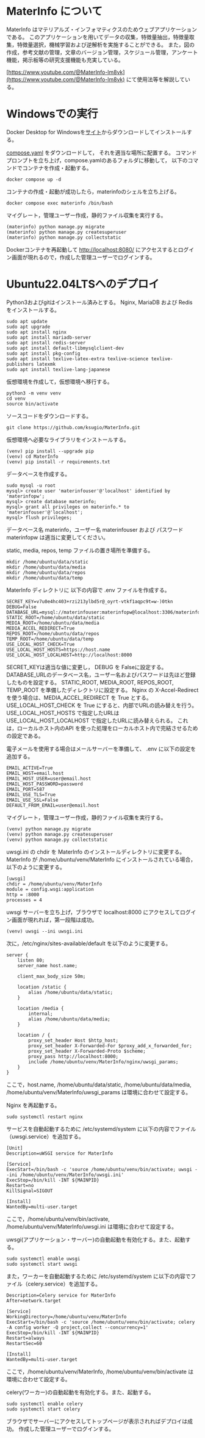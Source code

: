 # MaterInfo について
MaterInfo はマテリアルズ・インフォマティクスのためウェブアプリケーションである。
このアプリケーションを用いてデータの収集，特徴量抽出，特徴量取集，特徴量選択，機械学習および逆解析を実施することができる。
また，図の作成，参考文献の管理，文章のバージョン管理，スケジュール管理，アンケート機能，掲示板等の研究支援機能も充実している。

[https://www.youtube.com/@MaterInfo-lm8vk](https://www.youtube.com/@MaterInfo-lm8vk) にて使用法等を解説している。

# Windowsでの実行

Docker Desktop for Windowsを[サイト](https://matsuand.github.io/docs.docker.jp.onthefly/desktop/windows/install/)からダウンロードしてインストールする。

[compose.yaml](https://github.com/ksugio/MaterInfo/blob/main/compose.yaml)
をダウンロードして， それを適当な場所に配置する。
コマンドプロンプトを立ち上げ，compose.yamlのあるフォルダに移動して，
以下のコマンドでコンテナを作成・起動する。
```
docker compose up -d
```
コンテナの作成・起動が成功したら，materinfoのシェルを立ち上げる。
```
docker compose exec materinfo /bin/bash
```
マイグレート，管理ユーザー作成，静的ファイル収集を実行する。
```
(materinfo) python manage.py migrate
(materinfo) python manage.py createsuperuser
(materinfo) python manage.py collectstatic
```
Dockerコンテナを再起動して
[http://localhost:8080/](http://localhost:8080/) にアクセスするとログイン画面が現れるので，作成した管理ユーザーでログインする。

# Ubuntu22.04LTSへのデプロイ

Python3およびgitはインストール済みとする。
Nginx, MariaDB および Redis をインストールする。
```
sudo apt update
sudo apt upgrade
sudo apt install nginx
sudo apt install mariadb-server
sudo apt install redis-server
sudo apt install default-libmysqlclient-dev
sudo apt install pkg-config
sudo apt install texlive-latex-extra texlive-science texlive-publishers latexmk
sudo apt install texlive-lang-japanese
```
仮想環境を作成して，仮想環境へ移行する。
```
python3 -m venv venv
cd venv
source bin/activate
```
ソースコードをダウンロードする。
```
git clone https://github.com/ksugio/MaterInfo.git
```
仮想環境へ必要なライブラリをインストールする。
```
(venv) pip install --upgrade pip
(venv) cd MaterInfo
(venv) pip install -r requirements.txt
```
データベースを作成する。
```
sudo mysql -u root
mysql> create user 'materinfouser'@'localhost' identified by 'materinfopw';
mysql> create database materinfo;
mysql> grant all privileges on materinfo.* to 'materinfouser'@'localhost';
mysql> flush privileges;
```
データベース名 materinfo，ユーザー名 materinfouser および パスワード materinfopw は適当に変更してください。

static, media, repos, temp ファイルの置き場所を準備する。
```
mkdir /home/ubuntu/data/static
mkdir /home/ubuntu/data/media
mkdir /home/ubuntu/data/repos
mkdir /home/ubuntu/data/temp
```
MaterInfo ディレクトリに 以下の内容で .env ファイルを作成する。
```
SECRET_KEY=v7u0e4hc403+rzi213ylbd5r@_oyrt-vtkf1aqpc9t=w-)0tkn
DEBUG=False
DATABASE_URL=mysql://materinfouser:materinfopw@localhost:3306/materinfo
STATIC_ROOT=/home/ubuntu/data/static
MEDIA_ROOT=/home/ubuntu/data/media
MEDIA_ACCEL_REDIRECT=True
REPOS_ROOT=/home/ubuntu/data/repos
TEMP_ROOT=/home/ubuntu/data/temp
USE_LOCAL_HOST_CHECK=True
USE_LOCAL_HOST_HOSTS=https://host.name
USE_LOCAL_HOST_LOCALHOST=http://localhost:8000
```
SECRET_KEYは適当な値に変更し， DEBUG を Falseに設定する。
DATABASE_URLのデータベース名，ユーザー名およびパスワードは先ほど登録したものを設定する。
STATIC_ROOT, MEDIA_ROOT, REPOS_ROOT, TEMP_ROOT を準備したディレクトリに設定する。
Nginx の X-Accel-Redirect を使う場合は、MEDIA_ACCEL_REDIRECT を True とする。
USE_LOCAL_HOST_CHECK を True にすると、内部でURLの読み替えを行う。
USE_LOCAL_HOST_HOSTS で指定したURLは USE_LOCAL_HOST_LOCALHOST で指定したURLに読み替えられる。
これは，ローカルホスト内のAPI を使った処理をローカルホスト内で完結させるための設定である。

電子メールを使用する場合はメールサーバーを準備して、 .env に以下の設定を追加する。
```
EMAIL_ACTIVE=True
EMAIL_HOST=email.host
EMAIL_HOST_USER=user@email.host
EMAIL_HOST_PASSWORD=password
EMAIL_PORT=587
EMAIL_USE_TLS=True
EMAIL_USE_SSL=False
DEFAULT_FROM_EMAIL=user@email.host
```
マイグレート，管理ユーザー作成，静的ファイル収集を実行する。
```
(venv) python manage.py migrate
(venv) python manage.py createsuperuser
(venv) python manage.py collectstatic
```
uwsgi.ini の chdir を MaterInfo のインストールディレクトリに変更する。
MaterInfo が /home/ubuntu/venv/MaterInfo にインストールされている場合，以下のように変更する。
```
[uwsgi]
chdir = /home/ubuntu/venv/MaterInfo
module = config.wsgi:application
http = :8000
processes = 4
```
uwsgi サーバーを立ち上げ，ブラウザで localhost:8000 にアクセスしてログイン画面が現れれば，第一段階は成功。
```
(venv) uwsgi --ini uwsgi.ini
```
次に，/etc/nginx/sites-available/default を以下のように変更する。
```
server {
    listen 80;
    server_name host.name;

    client_max_body_size 50m;

    location /static {
        alias /home/ubuntu/data/static;
    }

    location /media {
        internal;
        alias /home/ubuntu/data/media;
    }

    location / {
        proxy_set_header Host $http_host;
        proxy_set_header X-Forwarded-For $proxy_add_x_forwarded_for;
        proxy_set_header X-Forwarded-Proto $scheme;
        proxy_pass http://localhost:8000;
        include /home/ubuntu/venv/MaterInfo/nginx/uwsgi_params;
    }
}
```
ここで，host.name, /home/ubuntu/data/static, /home/ubuntu/data/media, /home/ubuntu/venv/MaterInfo/uwsgi_params は環境に合わせて設定する。

Nginx を再起動する。
```
sudo systemctl restart nginx
```
サービスを自動起動するために /etc/systemd/system に以下の内容でファイル（uwsgi.service）を追加する。
```
[Unit]
Description=uWSGI service for MaterInfo

[Service]
ExecStart=/bin/bash -c 'source /home/ubuntu/venv/bin/activate; uwsgi --ini /home/ubuntu/venv/MaterInfo/uwsgi.ini'
ExecStop=/bin/kill -INT ${MAINPID}
Restart=no
KillSignal=SIGOUT

[Install]
WantedBy=multi-user.target
```
ここで，/home/ubuntu/venv/bin/activate, /home/ubuntu/venv/MaterInfo/uwsgi.ini は環境に合わせて設定する。

uwsgi(アプリケーション・サーバー)の自動起動を有効化する。また、起動する。
```
sudo systemctl enable uwsgi
sudo systemctl start uwsgi
```
また，ワーカーを自動起動するために /etc/systemd/system に以下の内容でファイル（celery.service）を追加する。
```
Description=Celery service for MaterInfo
After=network.target

[Service]
WorkingDirectory=/home/ubuntu/venv/MaterInfo
ExecStart=/bin/bash -c 'source /home/ubuntu/venv/bin/activate; celery -A config worker -Q project,collect --concurrency=1'
ExecStop=/bin/kill -INT ${MAINPID}
Restart=always
RestartSec=60

[Install]
WantedBy=multi-user.target
```
ここで，/home/ubuntu/venv/MaterInfo, /home/ubuntu/venv/bin/activate  は環境に合わせて設定する。

celery(ワーカー)の自動起動を有効化する。また、起動する。
```
sudo systemctl enable celery
sudo systemctl start celery
```
ブラウザでサーバーにアクセスしてトップページが表示されればデプロイは成功。 作成した管理ユーザーでログインする。